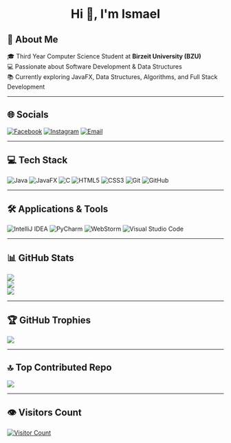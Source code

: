 <h1 align="center">Hi 👋, I'm Ismael</h1>

<h2>💫 About Me</h2>

🎓 Third Year Computer Science Student at **Birzeit University (BZU)**  
💻 Passionate about Software Development & Data Structures  
📚 Currently exploring JavaFX, Data Structures, Algorithms, and Full Stack Development  

---

## 🌐 Socials

[![Facebook](https://img.shields.io/badge/Facebook-%231877F2.svg?logo=Facebook&logoColor=white)](https://facebook.com/ismael.2004) 
[![Instagram](https://img.shields.io/badge/Instagram-%23E4405F.svg?logo=Instagram&logoColor=white)](https://instagram.com/Ismael_alami_) 
[![Email](https://img.shields.io/badge/Email-D14836?logo=gmail&logoColor=white)](mailto:alamiismael77@gmail.com)  

---

## 💻 Tech Stack

![Java](https://img.shields.io/badge/java-%23ED8B00.svg?style=for-the-badge&logo=java&logoColor=white) 
![JavaFX](https://img.shields.io/badge/JavaFX-007396?style=for-the-badge&logo=java&logoColor=white)
![C](https://img.shields.io/badge/c-%2300599C.svg?style=for-the-badge&logo=c&logoColor=white) 
![HTML5](https://img.shields.io/badge/html5-%23E34F26.svg?style=for-the-badge&logo=html5&logoColor=white) 
![CSS3](https://img.shields.io/badge/css3-%231572B6.svg?style=for-the-badge&logo=css3&logoColor=white) 
![Git](https://img.shields.io/badge/git-%23F05033.svg?style=for-the-badge&logo=git&logoColor=white) 
![GitHub](https://img.shields.io/badge/github-%23121011.svg?style=for-the-badge&logo=github&logoColor=white) 

---

## 🛠️ Applications & Tools

![IntelliJ IDEA](https://img.shields.io/badge/IntelliJ_IDEA-000000?style=for-the-badge&logo=intellij-idea&logoColor=white) 
![PyCharm](https://img.shields.io/badge/PyCharm-158467?style=for-the-badge&logo=pycharm&logoColor=white) 
![WebStorm](https://img.shields.io/badge/WebStorm-000000?style=for-the-badge&logo=webstorm&logoColor=white) 
![Visual Studio Code](https://img.shields.io/badge/Visual_Studio_Code-007ACC?style=for-the-badge&logo=visual-studio-code&logoColor=white)

---

## 📊 GitHub Stats

![](https://github-readme-stats.vercel.app/api?username=ismaelalami77&theme=dark&hide_border=false&include_all_commits=true&count_private=true)<br/>
![](https://nirzak-streak-stats.vercel.app/?user=ismaelalami77&theme=dark&hide_border=false)<br/>
![](https://github-readme-stats.vercel.app/api/top-langs/?username=ismaelalami77&theme=dark&hide_border=false&layout=compact)

---

## 🏆 GitHub Trophies

![](https://github-profile-trophy.vercel.app/?username=ismaelalami77&theme=monokai&no-frame=true&no-bg=true&margin-w=4)

---

## 🔝 Top Contributed Repo

![](https://github-contributor-stats.vercel.app/api?username=ismaelalami77&limit=5&theme=dark&combine_all_yearly_contributions=true)

---

## 👁️ Visitors Count

[![Visitor Count](https://profile-counter.glitch.me/ismaelalami77/count.svg)](https://profile-counter.glitch.me/ismaelalami77)

